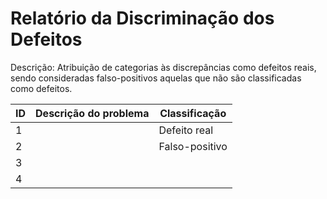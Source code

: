 # Relatório da Discriminação dos Defeitos

Descrição: Atribuição de categorias às discrepâncias como defeitos reais, sendo consideradas falso-positivos aquelas que não são classificadas como defeitos.

| ID | Descrição do problema | Classificação  | 
|----|-----------------------|----------------|
|  1 |                       | Defeito real   |                   
|  2 |                       | Falso-positivo |         
|  3 |                       |                |      
|  4 |                       |                |       
